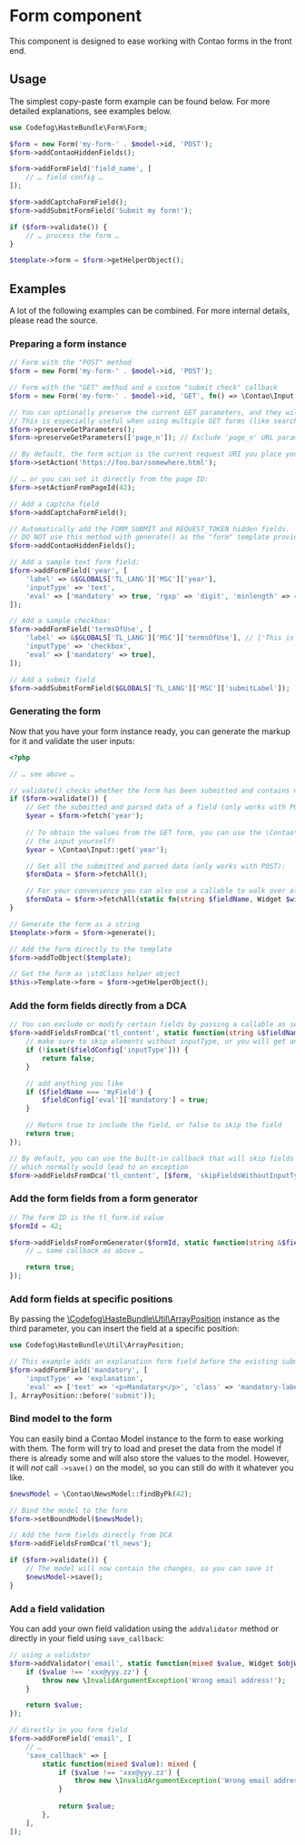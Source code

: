 # Form component

This component is designed to ease working with Contao forms in the front end.


## Usage

The simplest copy-paste form example can be found below. For more detailed explanations, see examples below.

```php
use Codefog\HasteBundle\Form\Form;

$form = new Form('my-form-' . $model->id, 'POST');
$form->addContaoHiddenFields();

$form->addFormField('field_name', [
    // … field config …
]);

$form->addCaptchaFormField();
$form->addSubmitFormField('Submit my form!');

if ($form->validate()) {
    // … process the form …
}

$template->form = $form->getHelperObject();
```


## Examples

A lot of the following examples can be combined. For more internal details, please read the source.

### Preparing a form instance

```php
// Form with the "POST" method
$form = new Form('my-form-' . $model->id, 'POST');

// Form with the "GET" method and a custom "submit check" callback
$form = new Form('my-form-' . $model->id, 'GET', fn() => \Contao\Input::get('foo') === 'bar');

// You can optionally preserve the current GET parameters, and they will be added as hidden fields to the current form.
// This is especially useful when using multiple GET forms (like search and filter).
$form->preserveGetParameters();
$form->preserveGetParameters(['page_n']); // Exclude 'page_n' URL parameter

// By default, the form action is the current request URI you place your form on, but you can either set your own URI:
$form->setAction('https://foo.bar/somewhere.html');

// … or you can set it directly from the page ID:
$form->setActionFromPageId(42);

// Add a captcha field
$form->addCaptchaFormField();

// Automatically add the FORM_SUBMIT and REQUEST_TOKEN hidden fields.
// DO NOT use this method with generate() as the "form" template provides those fields by default.
$form->addContaoHiddenFields();

// Add a sample text form field:
$form->addFormField('year', [
    'label' => &$GLOBALS['TL_LANG']['MSC']['year'],
    'inputType' => 'text',
    'eval' => ['mandatory' => true, 'rgxp' => 'digit', 'minlength' => 4, 'maxlength' => 4],
]);

// Add a sample checkbox:
$form->addFormField('termsOfUse', [
    'label' => &$GLOBALS['TL_LANG']['MSC']['termsOfUse'], // ['This is the <legend>', 'This is the <label>']
    'inputType' => 'checkbox',
    'eval' => ['mandatory' => true],
]);

// Add a submit field
$form->addSubmitFormField($GLOBALS['TL_LANG']['MSC']['submitLabel']);
```


### Generating the form

Now that you have your form instance ready, you can generate the markup for it and validate the user inputs:

```php
<?php

// … see above …

// validate() checks whether the form has been submitted and contains no errors
if ($form->validate()) {
    // Get the submitted and parsed data of a field (only works with POST):
    $year = $form->fetch('year');
    
    // To obtain the values from the GET form, you can use the \Contao\Input class. Note, that you have to validate
    // the input yourself! 
    $year = \Contao\Input::get('year');

    // Get all the submitted and parsed data (only works with POST):
    $formData = $form->fetchAll();

    // For your convenience you can also use a callable to walk over all widgets
    $formData = $form->fetchAll(static fn(string $fieldName, Widget $widget) => \Contao\Input::postRaw($fieldName));
}

// Generate the form as a string
$template->form = $form->generate();

// Add the form directly to the template
$form->addToObject($template);

// Get the form as \stdClass helper object
$this->Template->form = $form->getHelperObject();
```


### Add the form fields directly from a DCA

```php
// You can exclude or modify certain fields by passing a callable as second parameter
$form->addFieldsFromDca('tl_content', static function(string &$fieldName, array &$fieldConfig) {
    // make sure to skip elements without inputType, or you will get an exception
    if (!isset($fieldConfig['inputType'])) {
        return false;
    }

    // add anything you like
    if ($fieldName === 'myField') {
        $fieldConfig['eval']['mandatory'] = true;
    }

    // Return true to include the field, or false to skip the field
    return true;
});

// By default, you can use the built-in callback that will skip fields without specified inputType,
// which normally would lead to an exception
$form->addFieldsFromDca('tl_content', [$form, 'skipFieldsWithoutInputType']);
```


### Add the form fields from a form generator

```php
// The form ID is the tl_form.id value
$formId = 42;

$form->addFieldsFromFormGenerator($formId, static function(string &$fieldName, array &$fieldConfig) {
    // … same callback as above …

    return true;
});
```


### Add form fields at specific positions

By passing the [\Codefog\HasteBundle\Util\ArrayPosition](Util/ArrayPosition.md) instance as the third parameter, 
you can insert the field at a specific position:

```php
use Codefog\HasteBundle\Util\ArrayPosition;

// This example adds an explanation form field before the existing submit form field
$form->addFormField('mandatory', [
    'inputType' => 'explanation',
    'eval' => ['text' => '<p>Mandatory</p>', 'class' => 'mandatory-label'],
], ArrayPosition::before('submit'));
```


### Bind model to the form

You can easily bind a Contao Model instance to the form to ease working with them. 
The form will try to load and preset the data from the model if there is already some and will also store 
the values to the model. However, it will *not* call `->save()` on the model, so you can still do with it 
whatever you like.

```php
$newsModel = \Contao\NewsModel::findByPk(42);

// Bind the model to the form
$form->setBoundModel($newsModel);

// Add the form fields directly from DCA
$form->addFieldsFromDca('tl_news');

if ($form->validate()) {
    // The model will now contain the changes, so you can save it
    $newsModel->save();
}
```


### Add a field validation

You can add your own field validation using the `addValidator` method or directly in your field using `save_callback`:

```php
// using a validator
$form->addValidator('email', static function(mixed $value, Widget $objWidget, Form $form): mixed {
    if ($value !== 'xxx@yyy.zz') {
        throw new \InvalidArgumentException('Wrong email address!');
    }

    return $value;
});

// directly in you form field
$form->addFormField('email', [
    // …
    'save_callback' => [
        static function(mixed $value): mixed {
            if ($value !== 'xxx@yyy.zz') {
                throw new \InvalidArgumentException('Wrong email address!');
            }
 
            return $value;
        },
    ],
]); 
```
